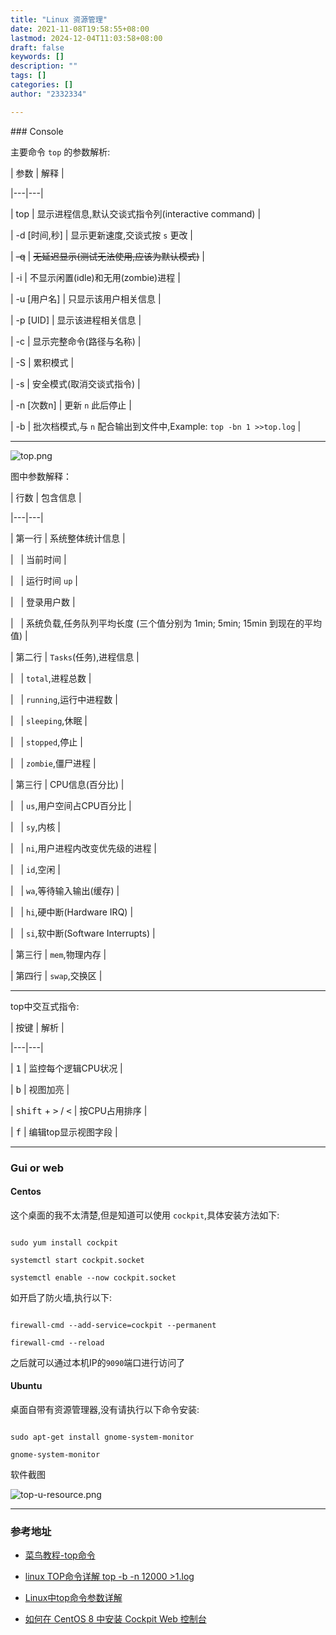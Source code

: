 ```yaml
---
title: "Linux 资源管理"
date: 2021-11-08T19:58:55+08:00
lastmod: 2024-12-04T11:03:58+08:00
draft: false
keywords: []
description: ""
tags: []
categories: []
author: "2332334"

---
```

<!--more-->

<!--markdown-->### Console

主要命令 `top` 的参数解析:

| 参数 | 解释 |

|---|---|

| top | 显示进程信息,默认交谈式指令列(interactive command) |

| -d [时间,秒] | 显示更新速度,交谈式按 `s` 更改 |

| ~~-q~~ | ~~无延迟显示(测试无法使用,应该为默认模式)~~ |

| -i | 不显示闲置(idle)和无用(zombie)进程 |

| -u [用户名] | 只显示该用户相关信息 |

| -p [UID] | 显示该进程相关信息 |

| -c | 显示完整命令(路径与名称) |

| -S | 累积模式 |

| -s | 安全模式(取消交谈式指令) |

| -n [次数n] | 更新 `n` 此后停止 |

| -b | 批次档模式,与 `n` 配合输出到文件中,Example: `top -bn 1 >>top.log` |

---

![top.png][1]

图中参数解释：

| 行数 | 包含信息 |

|---|---|

| 第一行 | 系统整体统计信息 |

| &nbsp; | 当前时间 |

| &nbsp; | 运行时间 `up` |

| &nbsp; | 登录用户数 |

| &nbsp; | 系统负载,任务队列平均长度 (三个值分别为 1min; 5min; 15min 到现在的平均值) |

| 第二行 | `Tasks`(任务),进程信息 |

| &nbsp; | `total`,进程总数 |

| &nbsp; | `running`,运行中进程数 |

| &nbsp; | `sleeping`,休眠 |

| &nbsp; | `stopped`,停止 |

| &nbsp; | `zombie`,僵尸进程 |

| 第三行 | CPU信息(百分比) |

| &nbsp; | `us`,用户空间占CPU百分比 |

| &nbsp; | `sy`,内核 |

| &nbsp; | `ni`,用户进程内改变优先级的进程 |

| &nbsp; | `id`,空闲 |

| &nbsp; | `wa`,等待输入输出(缓存) |

| &nbsp; | `hi`,硬中断(Hardware IRQ) |

| &nbsp; | `si`,软中断(Software Interrupts) |

| 第三行 | `mem`,物理内存 |

| 第四行 | `swap`,交换区 |

---

top中交互式指令:

| 按键 | 解析 |

|---|---|

| <kbd>1</kbd> | 监控每个逻辑CPU状况 |

| <kbd>b</kbd> | 视图加亮 |

| <kbd>shift</kbd> + <kbd>></kbd> / <kbd><</kbd> | 按CPU占用排序 |

| <kbd>f</kbd> | 编辑top显示视图字段 |

---

### Gui or web

#### Centos

这个桌面的我不太清楚,但是知道可以使用 `cockpit`,具体安装方法如下:

```

sudo yum install cockpit

systemctl start cockpit.socket

systemctl enable --now cockpit.socket

```

如开启了防火墙,执行以下:

```

firewall-cmd --add-service=cockpit --permanent

firewall-cmd --reload

```

之后就可以通过本机IP的`9090`端口进行访问了

#### Ubuntu

桌面自带有资源管理器,没有请执行以下命令安装:

```

sudo apt-get install gnome-system-monitor

gnome-system-monitor

```

软件截图

![top-u-resource.png][6]

---

### 参考地址

+ [菜鸟教程-top命令][2]

+ [linux TOP命令详解 top -b -n 12000 >1.log][3]

+ [Linux中top命令参数详解][4]

+ [如何在 CentOS 8 中安装 Cockpit Web 控制台][5]

  [1]: https://www.johryq.top/usr/uploads/2020/11/66954069.png

  [2]:https://www.runoob.com/linux/linux-comm-top.html

  [3]:https://blog.csdn.net/mp624183768/article/details/76175751

  [4]:https://blog.csdn.net/yjclsx/article/details/81508455

  [5]:https://www.linuxidc.com/Linux/2019-10/161221.htm

  [6]: https://www.johryq.top/usr/uploads/2020/11/2546993157.png
